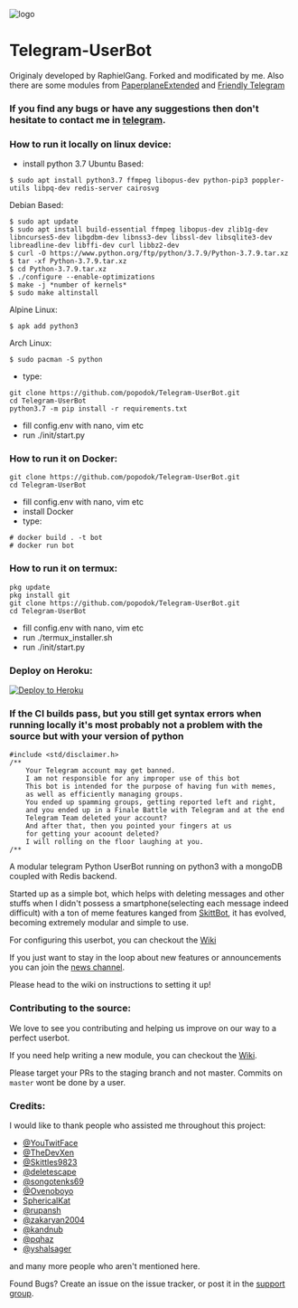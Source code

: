 ![logo](https://telegra.ph/file/73cf4c62b2c64f981961e.png)
# Telegram-UserBot

Originaly developed by RaphielGang. Forked and modificated by me. Also there are some modules from [PaperplaneExtended](https://github.com/AvinashReddy3108/PaperplaneExtended) and [Friendly Telegram](https://gitlab.com/friendly-telegram)


### If you find any bugs or have any suggestions then don't hesitate to contact me in [telegram](https://t.me/Polisan_The_Easy_Nick).

### How to run it locally on linux device:
- install python 3.7
Ubuntu Based:
```
$ sudo apt install python3.7 ffmpeg libopus-dev python-pip3 poppler-utils libpq-dev redis-server cairosvg
```
Debian Based:
```
$ sudo apt update
$ sudo apt install build-essential ffmpeg libopus-dev zlib1g-dev libncurses5-dev libgdbm-dev libnss3-dev libssl-dev libsqlite3-dev libreadline-dev libffi-dev curl libbz2-dev
$ curl -O https://www.python.org/ftp/python/3.7.9/Python-3.7.9.tar.xz
$ tar -xf Python-3.7.9.tar.xz
$ cd Python-3.7.9.tar.xz
$ ./configure --enable-optimizations
$ make -j *number of kernels*
$ sudo make altinstall
```
Alpine Linux:
```
$ apk add python3
```
Arch Linux:
```
$ sudo pacman -S python
```
 
- type: 
```
git clone https://github.com/popodok/Telegram-UserBot.git
cd Telegram-UserBot
python3.7 -m pip install -r requirements.txt
```
- fill config.env with nano, vim etc
- run ./init/start.py

### How to run it on Docker:
```
git clone https://github.com/popodok/Telegram-UserBot.git
cd Telegram-UserBot
```
- fill config.env with nano, vim etc
- install Docker
- type:
```
# docker build . -t bot 
# docker run bot
```
### How to run it on termux:
```
pkg update
pkg install git
git clone https://github.com/popodok/Telegram-UserBot.git
cd Telegram-UserBot
```
- fill config.env with nano, vim etc
- run ./termux_installer.sh
- run ./init/start.py

### Deploy on Heroku:
<p align="left"><a href="https://heroku.com/deploy"> <img src="https://www.herokucdn.com/deploy/button.svg" alt="Deploy to Heroku" /></a></p>

### If the CI builds pass, but you still get syntax errors when running locally it's most probably not a problem with the source but with your version of python



```
#include <std/disclaimer.h>
/**
    Your Telegram account may get banned.
    I am not responsible for any improper use of this bot
    This bot is intended for the purpose of having fun with memes,
    as well as efficiently managing groups.
    You ended up spamming groups, getting reported left and right,
    and you ended up in a Finale Battle with Telegram and at the end
    Telegram Team deleted your account?
    And after that, then you pointed your fingers at us
    for getting your acoount deleted?
    I will rolling on the floor laughing at you.
/**
```

A modular telegram Python UserBot running on python3 with a mongoDB coupled with Redis backend.

Started up as a simple bot, which helps with deleting messages and other stuffs when I didn't possess a smartphone(selecting each message indeed difficult) with a ton of meme features kanged from [SkittBot](https://github.com/skittles9823/SkittBot), it has evolved, becoming extremely modular and simple to use.

For configuring this userbot, you can checkout the [Wiki](https://wiki.raphielgang.org)

If you just want to stay in the loop about new features or
announcements you can join the [news channel](https://t.me/maestro_userbot_channel).



Please head to the wiki on instructions to setting it up!


### Contributing to the source:

We love to see you contributing and helping us improve on our way to a perfect userbot.

If you need help writing a new module, you can checkout the [Wiki](https://wiki.raphielgang.org).

Please target your PRs to the staging branch and not master. Commits on `master` wont be done by a user.


### Credits:

I would like to thank people who assisted me throughout this project:

* [@YouTwitFace](https://github.com/YouTwitFace)
* [@TheDevXen](https://github.com/TheDevXen)
* [@Skittles9823](https://github.com/Skittles9823)
* [@deletescape](https://github.com/deletescape)
* [@songotenks69](https://github.com/songotenks69)
* [@Ovenoboyo](https://github.com/Ovenoboyo)
* [SphericalKat](https://github.com/ATechnoHazard)
* [@rupansh](https://github.com/rupansh)
* [@zakaryan2004](https://github.com/zakaryan2004)
* [@kandnub](https://github.com/kandnub)
* [@pqhaz](https://github.com/pqhaz)
* [@yshalsager](https://github.com/yshalsager)

and many more people who aren't mentioned here.

Found Bugs? Create an issue on the issue tracker, or post it in the [support group](https://t.me/userbot_support).
